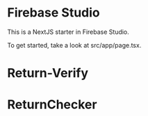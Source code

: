 # Firebase Studio

This is a NextJS starter in Firebase Studio.

To get started, take a look at src/app/page.tsx.
# Return-Verify
# ReturnChecker
